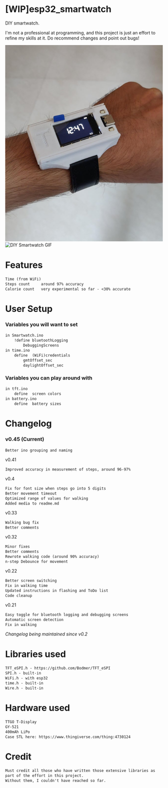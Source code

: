 
# [WIP]esp32_smartwatch
DIY smartwatch.

I'm not a professional at programming, and this project is just an effort to refine my skills at it. Do recommend changes and point out bugs! 

![DIY Smartwatch](./media/diy_smartwatch.jpg)
![DIY Smartwatch GIF](./media/diy_smartwatch_counting.gif)

# Features 
	Time (from WiFi)
	Steps count  	around 97% accuracy
	Calorie count 	very experimental so far - <30% accurate
	
# User Setup
### Variables you will want to set
	in Smartwatch.ino
		!define	bluetoothLogging
			DebuggingScreens
	in time.ino
		define 	(WiFi)credentials
			gmtOffset_sec
			daylightOffset_sec
			
### Variables you can play around with
	in tft.ino
		define 	screen colors
	in battery.ino
		define 	battery sizes

# Changelog
### v0.45 (Current)

	Better ino grouping and naming
v0.41

	Improved accuracy in measurement of steps, around 96-97%

v0.4
	
	Fix for font size when steps go into 5 digits
	Better movement timeout
	Optimized range of values for walking
	Added media to readme.md
	
v0.33

	Walking bug fix
	Better comments

v0.32

	Minor fixes
	Better comments
	Rewrote walking code (around 90% accuracy)
	n-step Debounce for movement
	
v0.22
	
	Better screen switching
	Fix in walking time
	Updated instructions in flashing and ToDo list
	Code cleanup
		
v0.21
	
	Easy toggle for bluetooth logging and debugging screens	
	Automatic screen detection	
	Fix in walking

_Changelog being maintained since v0.2_

# Libraries used
  	TFT_eSPI.h - https://github.com/Bodmer/TFT_eSPI
  	SPI.h - built-in
  	WiFi.h - with esp32 
  	time.h - built-in
  	Wire.h - built-in

# Hardware used
  	TTGO T-Display
  	GY-521
  	400mAh LiPo
  	Case STL here: https://www.thingiverse.com/thing:4730124

# Credit
	Must credit all those who have written those extensive libraries as part of the effort in this project.
	Without them, I couldn't have reached so far.




